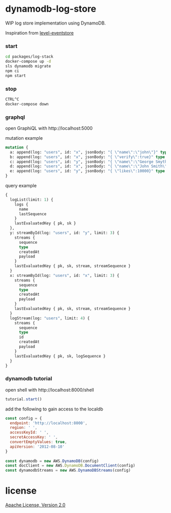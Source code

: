 # dynamodb-log-store

WIP log store implementation using DynamoDB.

Inspiration from [level-eventstore](https://github.com/JamesKyburz/level-eventstore)

### start
```sh
cd packages/log-stack
docker-compose up -d
sls dynamodb migrate
npm ci
npm start
```

### stop
```sh
CTRL^C
docker-compose down
```

### graphql

open GraphiQL with http://localhost:5000

mutation example

```graphql
mutation {
  a: append(log: "users", id: "x", jsonBody: "{ \"name\":\"john\"}" type: "create")
  b: append(log: "users", id: "x", jsonBody: "{ \"verify\":true}" type: "verify")
  c: append(log: "users", id: "y", jsonBody: "{ \"name\":\"George Smyth\"}" type: "create")
  d: append(log: "users", id: "x", jsonBody: "{ \"name\":\"John Smith\"}" type: "update")
  e: append(log: "users", id: "y", jsonBody: "{ \"likes\":10000}" type: "likes")
}
```

query example

```graphql
{
  logList(limit: 1) {
    logs {
      name
      lastSequence
    }
    lastEvaluatedKey { pk, sk }
  },
  y: streamById(log: "users", id: "y", limit: 3) {
    streams {
      sequence
      type
      createdAt
      payload
    }
    lastEvaluatedKey { pk, sk, stream, streamSequence }
  }
  x: streamById(log: "users", id: "x", limit: 3) {
    streams {
      sequence
      type
      createdAt
      payload
    }
    lastEvaluatedKey { pk, sk, stream, streamSequence }
  }
  logStream(log: "users", limit: 4) {
    streams {
      sequence
      type
      id
      createdAt
      payload
    }
    lastEvaluatedKey { pk, sk, logSequence }
  }
}
```

### dynamodb tutorial

open shell with http://localhost:8000/shell

```javascript
tutorial.start()
```

add the following to gain access to the localdb

```javascript
const config = {
  endpoint: 'http://localhost:8000',
  region: ' ',
  accessKeyId: ' ',
  secretAccessKey: ' ',
  convertEmptyValues: true,
  apiVersion: '2012-08-10'
}
  
const dynamodb = new AWS.DynamoDB(config)
const docClient = new AWS.DynamoDB.DocumentClient(config)
const dynamodbStreams = new AWS.DynamoDBStreams(config)
```

# license

[Apache License, Version 2.0](LICENSE)
